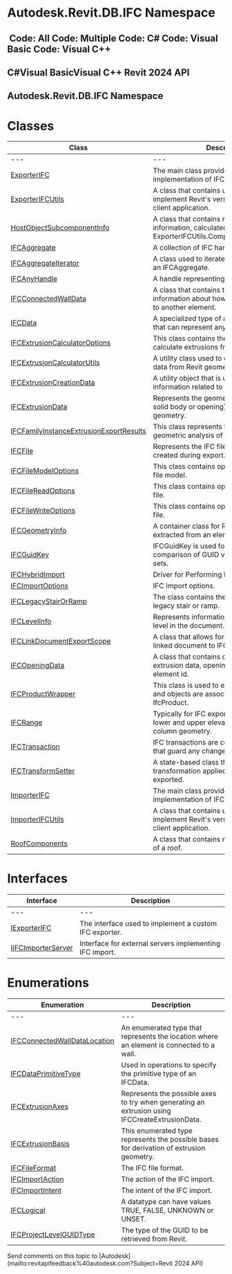 # Autodesk.Revit.DB.IFC Namespace

﻿
 Code: All Code: Multiple Code: C# Code: Visual Basic Code: Visual C++   
---  
C#Visual BasicVisual C++
Revit 2024 API  
---  
Autodesk.Revit.DB.IFC Namespace  
---  
# Classes
| Class | Description |
| --- | --- |
| --- | --- | --- |
| [ExporterIFC](c8697b81-e080-9202-14d3-ec883f951521.md "ExporterIFC Class") | The main class provided by Revit to allow implementation of IFC export. |
| [ExporterIFCUtils](e0e78d67-739c-0cd6-9e3d-359e42758c93.md "ExporterIFCUtils Class") | A class that contains utilities needed to implement Revit's version of the IFC export client application. |
| [HostObjectSubcomponentInfo](3221a7c6-0d7e-c0dd-2ca8-313acd461204.md "HostObjectSubcomponentInfo Class") | A class that contains roof or floor slab information, calculated by ExporterIFCUtils.ComputeSubcomponents(). |
| [IFCAggregate](06bbeb56-efc6-1810-3111-f8ab4f615da1.md "IFCAggregate Class") | A collection of IFC handles or attributes. |
| [IFCAggregateIterator](3a89e724-75b2-8dac-41e3-2bc1654a7888.md "IFCAggregateIterator Class") | A class used to iterate individual objects in an IFCAggregate. |
| [IFCAnyHandle](8b893943-70fa-94bf-90be-1523d516ecb3.md "IFCAnyHandle Class") | A handle representing an item in an IFC file. |
| [IFCConnectedWallData](a76bcc95-1db6-3b5c-3ac4-583af15517b9.md "IFCConnectedWallData Class") | A class that contains the IFC-specific information about how an element is joined to another element. |
| [IFCData](34762033-771a-ebee-bd69-509c55ae78f0.md "IFCData Class") | A specialized type of abstract data block that can represent any data type. |
| [IFCExtrusionCalculatorOptions](3aa9bc3b-5ce0-e0ba-4211-9a08526c1c1b.md "IFCExtrusionCalculatorOptions Class") | This class contains the options used to calculate extrusions from Revit geometry. |
| [IFCExtrusionCalculatorUtils](926b73c9-932f-d429-e316-a905a9434fca.md "IFCExtrusionCalculatorUtils Class") | A utility class used to calculate extrusion data from Revit geometry for IFC export. |
| [IFCExtrusionCreationData](9447a335-6861-0533-6896-e6ff1fd41761.md "IFCExtrusionCreationData Class") | A utility object that is used to pass information related to extrusion creation. |
| [IFCExtrusionData](c10272e7-741d-1aca-9f64-cc51d0b14e54.md "IFCExtrusionData Class") | Represents the geometry of an extrusion (a solid body or opening) generated from Revit geometry. |
| [IFCFamilyInstanceExtrusionExportResults](b467d3e1-ea9c-c158-50ce-a980b621ac9f.md "IFCFamilyInstanceExtrusionExportResults Class") | This class represents the results of a geometric analysis of a family instance. |
| [IFCFile](6f327830-5053-cf5d-c50e-2f5ab037b0b5.md "IFCFile Class") | Represents the IFC file which is being created during export. |
| [IFCFileModelOptions](9cd09052-e2e2-84e3-c500-9b492ad8d78b.md "IFCFileModelOptions Class") | This class contains options to create an IFC file model. |
| [IFCFileReadOptions](3dc6542a-ed72-81a1-7cf8-8af17a6c2949.md "IFCFileReadOptions Class") | This class contains options to read an IFC file. |
| [IFCFileWriteOptions](93533cc5-3687-063d-a80e-d020e869623c.md "IFCFileWriteOptions Class") | This class contains options to write an IFC file. |
| [IFCGeometryInfo](741c57df-a409-ea0d-8cb8-edc93c19b74d.md "IFCGeometryInfo Class") | A container class for Revit geometry extracted from an element. |
| [IFCGuidKey](7dc686ab-07b2-c18e-4893-14506aad2e1c.md "IFCGuidKey Class") | IFCGuidKey is used for case-sensitive comparison of GUID values for maps and sets. |
| [IFCHybridImport](7f0506a4-c093-7f4b-e2d0-07df141f4767.md "IFCHybridImport Class") | Driver for Performing Hybrid Imports. |
| [IFCImportOptions](f98f40e2-dbab-4b4c-7fcb-36df9b35cad5.md "IFCImportOptions Class") | IFC Import options. |
| [IFCLegacyStairOrRamp](8956431a-7234-2923-094d-0a82f3097e05.md "IFCLegacyStairOrRamp Class") | The class contains the components of a legacy stair or ramp. |
| [IFCLevelInfo](9f287338-fe0c-383b-58be-39105d704a9f.md "IFCLevelInfo Class") | Represents information about a particular level in the document. |
| [IFCLinkDocumentExportScope](60ae5791-59a1-79c6-b2e6-e3e235b936b5.md "IFCLinkDocumentExportScope Class") | A class that allows for the export of one linked document to IFC. |
| [IFCOpeningData](5ffa1b2d-09e0-40a2-2bd5-5398024ef297.md "IFCOpeningData Class") | A class that contains opening data including extrusion data, opening solids and opening element id. |
| [IFCProductWrapper](368d2c50-1258-32a9-00ed-cc41059a6694.md "IFCProductWrapper Class") | This class is used to ensure that elements and objects are associated with the current IfcProduct. |
| [IFCRange](dd18e556-a0d8-7bbb-1522-518d8a82736f.md "IFCRange Class") | Typically for IFC export, this represents the lower and upper elevations for split wall and column geometry. |
| [IFCTransaction](71896def-755f-1a91-90b0-37b6bb019265.md "IFCTransaction Class") | IFC transactions are context-like objects that guard any changes made to an IFC file. |
| [IFCTransformSetter](75b9525d-3b8d-70d8-55de-a193b9eb5e76.md "IFCTransformSetter Class") | A state-based class that forces an extra transformation applied to objects being exported. |
| [ImporterIFC](87327a4b-94fd-5a21-df33-9beb1921cb4d.md "ImporterIFC Class") | The main class provided by Revit to allow implementation of IFC import. |
| [ImporterIFCUtils](63c96f27-12ea-3b90-aa39-515a81c79e33.md "ImporterIFCUtils Class") | A class that contains utilities needed to implement Revit's version of the IFC import client application. |
| [RoofComponents](edd1717d-fe80-067c-d5f1-4d84c6a3573b.md "RoofComponents Class") | A class that contains multiple roof slab infos of a roof. |

# Interfaces
| Interface | Description |
| --- | --- |
| --- | --- | --- |
| [IExporterIFC](d032aa74-3835-7cfa-7a8e-b5a8c1f4f7d0.md "IExporterIFC Interface") | The interface used to implement a custom IFC exporter. |
| [IIFCImporterServer](9fff7078-273b-363b-04f5-b4adcd4a5590.md "IIFCImporterServer Interface") | Interface for external servers implementing IFC import. |

# Enumerations
| Enumeration | Description |
| --- | --- |
| --- | --- | --- |
| [IFCConnectedWallDataLocation](90930859-e2e7-2204-aed0-d738af6c306d.md "IFCConnectedWallDataLocation Enumeration") | An enumerated type that represents the location where an element is connected to a wall. |
| [IFCDataPrimitiveType](251abe68-f18c-a4f3-f86d-15a5fa0f9f3a.md "IFCDataPrimitiveType Enumeration") | Used in operations to specify the primitive type of an IFCData. |
| [IFCExtrusionAxes](ec83b366-85d1-3e3f-edc6-6cffd36848e6.md "IFCExtrusionAxes Enumeration") | Represents the possible axes to try when generating an extrusion using IFCCreateExtrusionData. |
| [IFCExtrusionBasis](19e272ae-693c-a2aa-31f1-0c5e442b8ba0.md "IFCExtrusionBasis Enumeration") | This enumerated type represents the possible bases for derivation of extrusion geometry. |
| [IFCFileFormat](8cc5d062-6b70-66c0-1ef6-4f2fdd084a61.md "IFCFileFormat Enumeration") | The IFC file format. |
| [IFCImportAction](fa9e1b3a-fbed-c864-c48f-518c894b11ca.md "IFCImportAction Enumeration") | The action of the IFC import. |
| [IFCImportIntent](07dbaa65-98da-4403-7c19-c234246584ba.md "IFCImportIntent Enumeration") | The intent of the IFC import. |
| [IFCLogical](8d4718f4-4968-b70d-0fb1-a5a153e7d699.md "IFCLogical Enumeration") | A datatype can have values TRUE, FALSE, UNKNOWN or UNSET. |
| [IFCProjectLevelGUIDType](49620efb-cc13-70af-af38-c8e823d4ee2a.md "IFCProjectLevelGUIDType Enumeration") | The type of the GUID to be retrieved from Revit. |

Send comments on this topic to [Autodesk](mailto:revitapifeedback%40autodesk.com?Subject=Revit 2024 API)